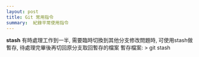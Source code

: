```yaml
---
layout: post
title: Git 常用指令
summary:  紀錄平常使用指令
---
```

**stash**
有時處理工作到一半, 需要臨時切換到其他分支修改問題時, 可使用stash做暫存, 待處理完畢後再切回原分支取回暫存的檔案
暫存檔案:  > git stash 

